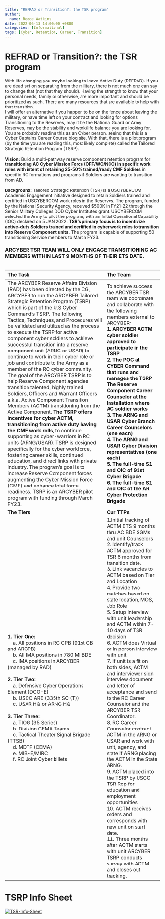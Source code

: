 ```yaml
---
title: "REFRAD or Transition?: the TSR program"
author: 
  name: Reece Watkins
date: 2022-06-13 14:00:00 +0800
categories: [Informational]
tags: [Cyber, Retention, Career, Transition]
---
```


# REFRAD or Transition?: the TSR program

With life changing you maybe looking to leave Active Duty (REFRAD). If you are dead set on separating from the military, there is not much one can say to change that (not that they should). Having the strength to know that your personal needs, family or otherwise, are more important and should be prioritized as such. There are many resources that are available to help with that transition. <br/>  I will offer an alternative if you happen to be on the fence about leaving the military, or have time left on your contract and looking for options. Transitioning to the Reserves, may it be the National Guard or Army Reserves, may be the stability and work/life balance you are looking for. <br/> You are probably reading this as an Cyber person, seeing that this is a Cyber Captains Career Course blog site. With that, there is a pilot program (by the time you are reading this, most likely complete) called the Tailored Strategic Retention Program (TSRP). <br/><br/>
**Vision:**  Build a multi-pathway reserve component retention program for **transitioning AC Cyber Mission Force (OFF/WO/NCO) in specific work roles with intent of retaining 25-50% trained/ready CMF Soldiers** in specific RC formations and programs if Soldiers are wanting to transition from AD. <br/><br/>
**Background:** Tailored Strategic Retention (TSR) is a USCYBERCOM Academic Engagement initiative designed to retain Soldiers trained and certified in USCYBERCOM work roles in the Reserves. The program, funded by the National Security Agency, received $500K in FY21-22 through the Senior Military Colleges DOD Cyber Institutes grant. USCYBERCOM selected the Army to pilot the program, with an Initial Operational Capability (IOC) declared on 5 JAN 2022. **TSR’s primary focus is to incentivize active-duty Soldiers trained and certified in cyber work roles to transition into Reserve Component units.** The program is capable of supporting 50 transitioning Service members to March FY23.

### ARCYBER TSR TEAM WILL ONLY ENGAGE TRANSITIONING AC MEMBERS WITHIN LAST 9 MONTHS OF THEIR ETS DATE.<br/><br/> 

|<div style="width: 50%">The Task</div>|<div style="width: 50%">The Team</div>|
|:-|:-|
|The ARCYBER Reserve Affairs Division (RAD) has been directed by the CG, ARCYBER to run the ARCYBER Tailored Strategic Retention Program (TSRP) which is part of the U.S Cyber Command’s TSRP. The following Tactics, Techniques, and Procedures will be validated and utilized as the process to execute the TSRP for active component cyber soldiers to achieve successful transition into a reserve component unit (ARNG or USAR) to continue to work in their cyber role or job and contribute to the Army as a member of the RC cyber community.<br/>The goal of the ARCYBER TSRP is to help Reserve Component agencies transition talented, highly trained Soldiers, Officers and Warrant Officers a.k.a. Active Component Transition Members (ACTM) transitioning from the Active Component. **The TSRP offers incentives for cyber ACTM, transitioning from active duty having the CMF work rolls**, to continue supporting as cyber-warriors in RC units (ARNG/USAR). TSRP is designed specifically for the cyber workforce, fostering career skills, continued education, and direct links with private industry. The program’s goal is to increase Reserve Component forces augmenting the Cyber Mission Force (CMF) and enhance total force readiness. TSRP is an ARCYBER pilot program with funding through March FY23.|To achieve success the ARCYBER TSR team will coordinate and collaborate with the following members external to ARCYBER:<br/> **1. ARCYBER ACTM cyber soldier approved to participate in the TSRP**<br/>**2. The POC at CYBER Command that runs and manages the TSRP**<br/>**The Reserve Component Career Counselor at the Installation where AC soldier works**<br/>**3. The ARNG and USAR Cyber Branch Career Counselors (one each)**<br/>**4. The ARNG and USAR Cyber Division representatives (one each)**<br/>**5. The full-time S1 and OIC of 91st Cyber Brigade**<br/>**6. The full-time S1 and OIC of the AR Cyber Protection Brigade**|
|**The Tiers**|**Our TTPs**|
|**1. Tier One:**<br/>&nbsp;&nbsp;&nbsp;&nbsp;a. All positions in RC CPB (91st CB and ARCPB)<br/>&nbsp;&nbsp;&nbsp;&nbsp;b. All IMA positions in 780 MI BDE<br/>&nbsp;&nbsp;&nbsp;&nbsp;c. IMA positions in ARCYBER (managed by RAD)<br/><br/>**2. Tier Two:**<br/>&nbsp;&nbsp;&nbsp;&nbsp;a. Defensive Cyber Operations Element (DCO-E)<br/>&nbsp;&nbsp;&nbsp;&nbsp;b. USCC ARE (335th SC (T))<br/>&nbsp;&nbsp;&nbsp;&nbsp;c. USAR HQ or ARNG HQ<br/><br/>**3. Tier Three:**<br/>&nbsp;&nbsp;&nbsp;&nbsp;a. TIOG (35 Series)<br/>&nbsp;&nbsp;&nbsp;&nbsp;b. Division CEMA Teams<br/>&nbsp;&nbsp;&nbsp;&nbsp;c. Tactical Theater Signal Brigade (TTSB)<br/>&nbsp;&nbsp;&nbsp;&nbsp;d. MDTF (CEMA)<br/>&nbsp;&nbsp;&nbsp;&nbsp;e. MIB-E/MIRC<br/> &nbsp;&nbsp;&nbsp;&nbsp;f. RC Joint Cyber billets| 1.Initial tracking of ACTM ETS 9 months thru AC BDE SGMs and unit Counselors<br/>2. Identify/track ACTM approved for TSR 6 months from transition date.<br/>3. Link vacancies to ACTM based on Tier and Location<br/>4. Provide two matches based on state location, MOS, Job Role<br/>5. Setup interview with unit leadership and ACTM within 7-10 days of TSR decision<br/> 6. ACTM does Virtual or In person interview with unit<br/> 7. If unit is a fit on both sides, ACTM and interviewer sign interview document and letter of acceptance and send to the RC Career Counselor and the ARCYBER TSR Coordinator.<br/> 8. RC Career Counselor contract ACTM in the ARNG or USAR and work with unit, agency, and state if ARNG placing the ACTM in the State ARNG. <br/>9. ACTM placed into the TSRP by USCC TSR Rep for education and employment opportunities<br/> 10. ACTM receives orders and corresponds with new unit on start date.<br/> 11. Three months after ACTM starts with unit ARCYBER TSRP conducts survey with ACTM and closes out tracking.|


# TSRP Info Sheet
[![TSR-Info-Sheet](/assets/TSR-info-sheet.jpg)](https://www.hiremilitary.us/)